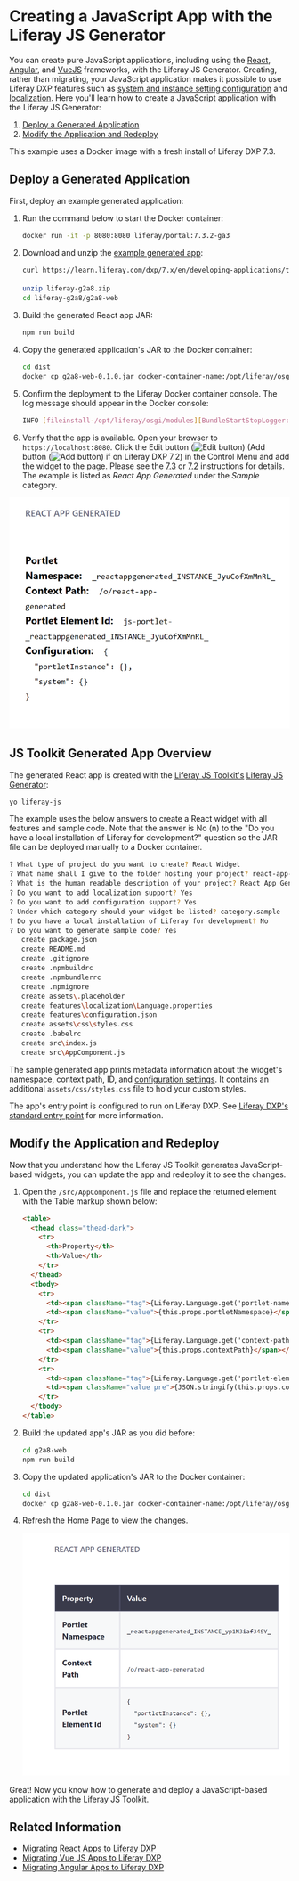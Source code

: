 # Creating a JavaScript App with the Liferay JS Generator

You can create pure JavaScript applications, including using the [React](../../../../developing-a-single-page-application/using-react.md), [Angular](../../../../developing-a-single-page-application/using-angular.md), and [VueJS](../../../../developing-a-single-page-application/using-vuejs.md) frameworks, with the Liferay JS Generator. Creating, rather than migrating, your JavaScript application makes it possible to use Liferay DXP features such as [system and instance setting configuration](./configuring-system-and-instance-settings-for-your-widget.md) and [localization](./localizing-your-widget.md). Here you'll learn how to create a JavaScript application with the Liferay JS Generator:

1. [Deploy a Generated Application](#deploy-a-generated-application)
1. [Modify the Application and Redeploy](#modify-the-app-and-redeploy)

This example uses a Docker image with a fresh install of Liferay DXP 7.3.

## Deploy a Generated Application

First, deploy an example generated application:

1. Run the command below to start the Docker container:

    ```bash
    docker run -it -p 8080:8080 liferay/portal:7.3.2-ga3
    ```

1. Download and unzip the [example generated app](./creating-a-js-widget-with-the-js-generator/liferay-g2a8.zip):
		
    ```bash
    curl https://learn.liferay.com/dxp/7.x/en/developing-applications/tooling/other-tools/liferay-js-generator/developer-guide/creating-a-js-widget-with-the-js-generator/liferay-g2a8.zip

    unzip liferay-g2a8.zip
    cd liferay-g2a8/g2a8-web
    ```

1. Build the generated React app JAR:

    ```bash
    npm run build
    ```

1. Copy the generated application's JAR to the Docker container:

    ```bash
    cd dist
    docker cp g2a8-web-0.1.0.jar docker-container-name:/opt/liferay/osgi/modules/
    ```

1. Confirm the deployment to the Liferay Docker container console. The log message should appear in the Docker console: 

    ```bash
    INFO [fileinstall-/opt/liferay/osgi/modules][BundleStartStopLogger:39] STARTED react-app-generated_1.0.0 [1147]
    ```

1. Verify that the app is available. Open your browser to `https://localhost:8080`. Click the Edit button (![Edit button](../../../../../images/icon-edit-pencil.png)) (Add button (![Add button](../../../../../images/icon-add-app.png)) if on Liferay DXP 7.2) in the Control Menu and add the widget to the page. Please see the [7.3](../../../../../site-building/creating-pages/building-and-managing-content-pages/using-widgets-on-a-content-page.md#adding-widgets-on-content-pages) or [7.2](../../../../../site-building/creating-pages/using-widget-pages/adding-widgets-to-a-page.md) instructions for details. The example is listed as *React App Generated* under the *Sample* category.

![The generated app prints metadata about itself.](./creating-a-js-widget-with-the-js-generator/images/01.png)

## JS Toolkit Generated App Overview

The generated React app is created with the [Liferay JS Toolkit's](https://github.com/liferay/liferay-js-toolkit) [Liferay JS Generator](./installing-the-liferay-js-generator.md):

```bash
yo liferay-js
```

The example uses the below answers to create a React widget with all features and sample code. Note that the answer is No (n) to the "Do you have a local installation of Liferay for development?" question so the JAR file can be deployed manually to a Docker container.

```bash
? What type of project do you want to create? React Widget
? What name shall I give to the folder hosting your project? react-app-generated
? What is the human readable description of your project? React App Generated
? Do you want to add localization support? Yes
? Do you want to add configuration support? Yes
? Under which category should your widget be listed? category.sample
? Do you have a local installation of Liferay for development? No
? Do you want to generate sample code? Yes
   create package.json
   create README.md
   create .gitignore
   create .npmbuildrc
   create .npmbundlerrc
   create .npmignore
   create assets\.placeholder
   create features\localization\Language.properties
   create features\configuration.json
   create assets\css\styles.css
   create .babelrc
   create src\index.js
   create src\AppComponent.js
```

The sample generated app prints metadata information about the widget's namespace, context path, ID, and [configuration settings](./configuring-system-and-instance-settings-for-your-widget.md). It contains an additional `assets/css/styles.css` file to hold your custom styles.

The app's entry point is configured to run on Liferay DXP. See [Liferay DXP's standard entry point](../reference/js-portlet-extender-configuration-reference.md#main-entry-point) for more information.

## Modify the Application and Redeploy

Now that you understand how the Liferay JS Toolkit generates JavaScript-based widgets, you can update the app and redeploy it to see the changes.

1. Open the `/src/AppComponent.js` file and replace the returned element with the Table markup shown below:

    ```html
    <table>
      <thead class="thead-dark">
        <tr>
          <th>Property</th>
          <th>Value</th>
        </tr>
      </thead>
      <tbody>
        <tr>
          <td><span className="tag">{Liferay.Language.get('portlet-namespace')}</span></td>
          <td><span className="value">{this.props.portletNamespace}</span></td>
        </tr>
        <tr>
          <td><span className="tag">{Liferay.Language.get('context-path')}</span></td>
          <td><span className="value">{this.props.contextPath}</span></td>
        </tr>
        <tr>
          <td><span className="tag">{Liferay.Language.get('portlet-element-id')}</span></td>
          <td><span className="value pre">{JSON.stringify(this.props.configuration, null, 2)}</span></td>
        </tr>
      </tbody>
    </table>
    ```

1. Build the updated app's JAR as you did before:

    ```bash
    cd g2a8-web
    npm run build
    ```

1. Copy the updated application's JAR to the Docker container:

    ```bash
    cd dist
    docker cp g2a8-web-0.1.0.jar docker-container-name:/opt/liferay/osgi/modules/
    ```

1. Refresh the Home Page to view the changes.

    ![The updated app displays the application metadata in a Table.](./creating-a-js-widget-with-the-js-generator/images/02.png)

Great! Now you know how to generate and deploy a JavaScript-based application with the Liferay JS Toolkit.

## Related Information

* [Migrating React Apps to Liferay DXP](../../../../developing-a-single-page-application/using-react.md)
* [Migrating Vue JS Apps to Liferay DXP](../../../../developing-a-single-page-application/using-vuejs.md)
* [Migrating Angular Apps to Liferay DXP](../../../../developing-a-single-page-application/using-angular.md)
